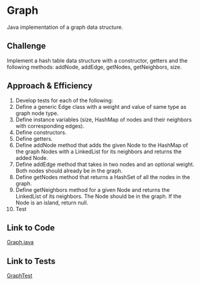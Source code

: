 # Graph
Java implementation of a graph data structure.

## Challenge
Implement a hash table data structure with a constructor, getters and the following methods: addNode, addEdge, getNodes, getNeighbors, size.

## Approach & Efficiency
1. Develop tests for each of the following:
2. Define a generic Edge class with a weight and value of same type as graph node type.
2. Define instance variables (size, HashMap of nodes and their neighbors with corresponding edges).
3. Define constructors.
4. Define getters.
5. Define addNode method that adds the given Node to the HashMap of the graph Nodes with a LinkedList for its neighbors and returns the added Node.
6. Define addEdge method that takes in two nodes and an optional weight. Both nodes should already be in the graph.
7. Define getNodes method that returns a HashSet of all the nodes in the graph.
8. Define getNeighbors method for a given Node and returns the LinkedList of its neighbors. The Node should be in the graph. If the Node is an island, return null.
9. Test

## Link to Code
[Graph.java](../src/main/java/code401Challenges/graph/Graph.java)

## Link to Tests
[GraphTest](../src/test/java/code401Challenges/graph/GraphTest.java)
